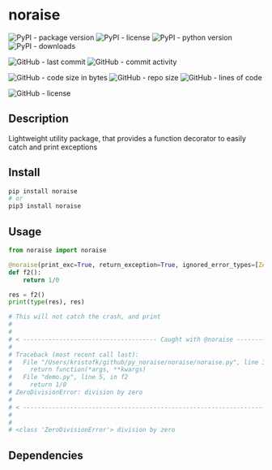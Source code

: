 # noraise

![PyPI - package version](https://img.shields.io/pypi/v/noraise?logo=pypi&style=flat-square)
![PyPI - license](https://img.shields.io/pypi/l/noraise?label=package%20license&style=flat-square)
![PyPI - python version](https://img.shields.io/pypi/pyversions/noraise?logo=pypi&style=flat-square)
![PyPI - downloads](https://img.shields.io/pypi/dm/noraise?logo=pypi&style=flat-square)

![GitHub - last commit](https://img.shields.io/github/last-commit/kkristof200/py_noraise?style=flat-square)
![GitHub - commit activity](https://img.shields.io/github/commit-activity/m/kkristof200/py_noraise?style=flat-square)

![GitHub - code size in bytes](https://img.shields.io/github/languages/code-size/kkristof200/py_noraise?style=flat-square)
![GitHub - repo size](https://img.shields.io/github/repo-size/kkristof200/py_noraise?style=flat-square)
![GitHub - lines of code](https://img.shields.io/tokei/lines/github/kkristof200/py_noraise?style=flat-square)

![GitHub - license](https://img.shields.io/github/license/kkristof200/py_noraise?label=repo%20license&style=flat-square)

## Description

Lightweight utility package, that provides a function decorator to easily catch and print exceptions

## Install

~~~~bash
pip install noraise
# or
pip3 install noraise
~~~~

## Usage

~~~~python
from noraise import noraise

@noraise(print_exc=True, return_exception=True, ignored_error_types=[ZeroDivisionError])
def f2():
    return 1/0

res = f2()
print(type(res), res)

# This will not catch the crash, and print
# 
# 
# < ------------------------------------- Caught with @noraise ------------------------------------ >
#
# Traceback (most recent call last):
#   File "/Users/kristofk/github/py_noraise/noraise/noraise.py", line 32, in wrapper
#     return function(*args, **kwargs)
#   File "demo.py", line 5, in f2
#     return 1/0
# ZeroDivisionError: division by zero
# 
# < ----------------------------------------------------------------------------------------------- >
# 
# 
# <class 'ZeroDivisionError'> division by zero
~~~~

## Dependencies